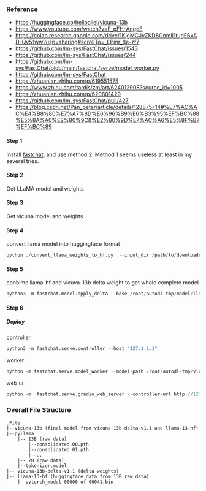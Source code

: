 
### Reference
- https://huggingface.co/helloollel/vicuna-13b
- https://www.youtube.com/watch?v=F_pFH-AngoE
- https://colab.research.google.com/drive/1KlgMCJvZKD8Gnmll1tugF6xAD-Qv51ww?usp=sharing#scrollTo=_LPmr_8e-zf7
- https://github.com/lm-sys/FastChat/issues/1543
- https://github.com/lm-sys/FastChat/issues/244
- https://github.com/lm-sys/FastChat/blob/main/fastchat/serve/model_worker.py
- https://github.com/lm-sys/FastChat
- https://zhuanlan.zhihu.com/p/619551575
- https://www.zhihu.com/tardis/zm/art/624012908?source_id=1005
- https://zhuanlan.zhihu.com/p/620801429
- https://github.com/lm-sys/FastChat/pull/427
- https://blog.csdn.net/Pan_peter/article/details/128875714#%E7%AC%AC%E4%B8%80%E7%A7%8D%E6%96%B9%E6%B3%95%EF%BC%88%E5%8A%A0%E2%80%9C&%E2%80%9D%E7%AC%A6%E5%8F%B7%EF%BC%89


#### Step 1
Install [fastchat](https://github.com/lm-sys/FastChat), and use method 2. Method 1 seems useless at least in my several tries.

#### Step 2
Get LLaMA model and weights


#### Step 3
Get vicuna model and weights

#### Step 4
convert llama model into huggingface format
```python
python ./convert_llama_weights_to_hf.py  --input_dir /path/to/downloaded/llama/weights --model_size 13B --output_dir ./path
```

#### Step 5
conbime llama-hf and vicuva-13b delta weight to get whole complete model
```python
python3 -m fastchat.model.apply_delta --base /root/autodl-tmp/model/llama-13b-hf --delta /root/autodl-tmp/vicuna_data/vicuna-13b-delta-v1.1 --target /root/autodl-tmp/vicuna-13b 
```
#### Step 6
##### Deploy
controller
```python
python3 -m fastchat.serve.controller --host "127.1.1.1"
```
worker
```python
python -m fastchat.serve.model_worker --model-path /root/autodl-tmp/vicuna-13b --controller-address http://127.1.1.1:21001 --port 21002 --worker-address "http://127.1.1.1:21002" --num-gpu 2 --host 127.1.1.1
```
web ui
```python
python -m  fastchat.serve.gradio_web_server --controller-url http://127.1.1.1:21001 --host 127.1.1.1  --port 21004
```
### Overall File Structure
```
.File
|--vicuna-13b (final model from vicuna-13b-delta-v1.1 and llama-13-hf)
|--pyllama
    |-- 13B (raw data)
        |--consolidated.00.pth
        |--consolidated.01.pth
        |--..
    |-- 7B (raw data)
    |--tokenizer.model
|-- vicuna-13b-delta-v1.1 (delta weights)
|-- llama-13-hf (huggingface data from 13B raw data)
    |--pytorch_model-00000-of-00041.bin
```
